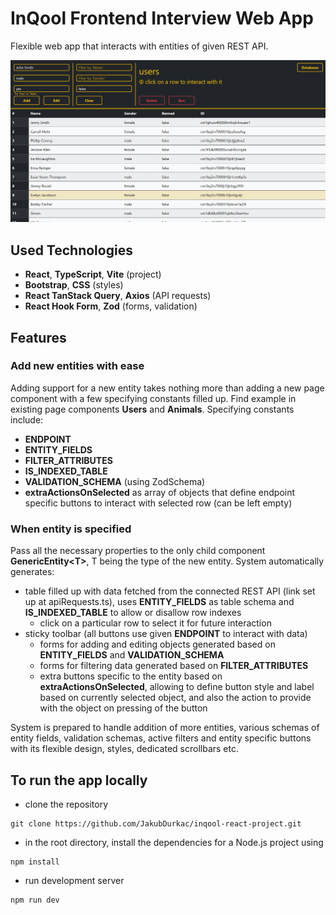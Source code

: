 # InQool Frontend Interview Web App
Flexible web app that interacts with entities of given REST API.

<img src="/portfolio.png">

## Used Technologies
- **React**, **TypeScript**, **Vite** (project)
- **Bootstrap**, **CSS** (styles)
- **React TanStack Query**, **Axios** (API requests)
- **React Hook Form**, **Zod** (forms, validation)

## Features
### Add new entities with ease
Adding support for a new entity takes nothing more than adding a new page component with a few specifying constants filled up. Find example in existing page components **Users** and **Animals**. Specifying constants include:
- **ENDPOINT**
- **ENTITY_FIELDS**
- **FILTER_ATTRIBUTES**
- **IS_INDEXED_TABLE**
- **VALIDATION_SCHEMA** (using ZodSchema)
- **extraActionsOnSelected** as array of objects that define endpoint specific buttons to interact with selected row (can be left empty)

### When entity is specified
Pass all the necessary properties to the only child component **GenericEntity\<T\>**, T being the type of the new entity. System automatically generates:
- table filled up with data fetched from the connected REST API (link set up at apiRequests.ts), uses **ENTITY_FIELDS** as table schema and **IS_INDEXED_TABLE** to allow or disallow row indexes
  - click on a particular row to select it for future interaction
- sticky toolbar (all buttons use given **ENDPOINT** to interact with data)
  - forms for adding and editing objects generated based on **ENTITY_FIELDS** and **VALIDATION_SCHEMA**
  - forms for filtering data generated based on **FILTER_ATTRIBUTES**
  - extra buttons specific to the entity based on **extraActionsOnSelected**, allowing to define button style and label based on currently selected object, and also the action to provide with the object on pressing of the button
<div>System is prepared to handle addition of more entities, various schemas of entity fields, validation schemas, active filters and entity specific buttons with its flexible design, styles, dedicated scrollbars etc.</div>

## To run the app locally
- clone the repository
```
git clone https://github.com/JakubDurkac/inqool-react-project.git
```
- in the root directory, install the dependencies for a Node.js project using
```
npm install
```
- run development server
```
npm run dev
```
